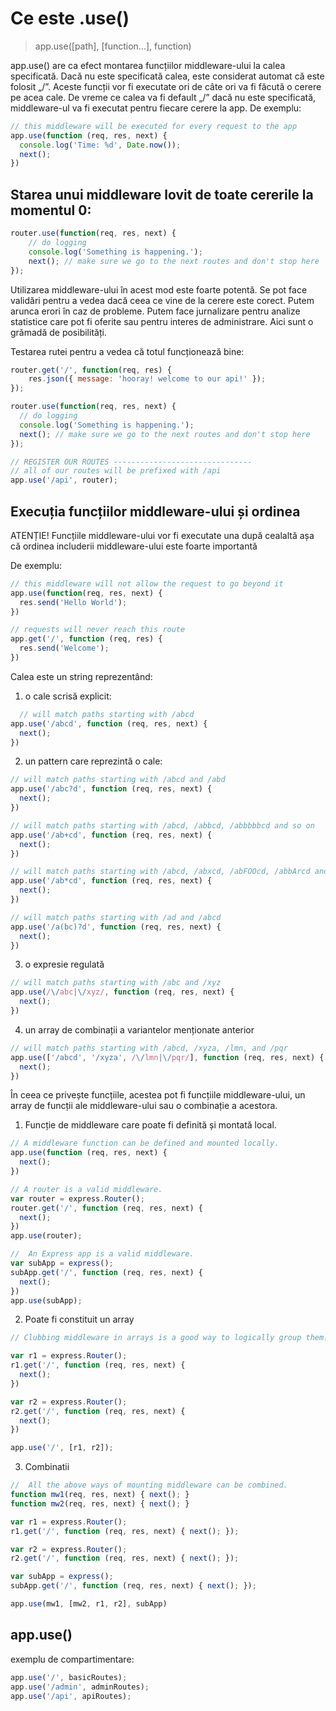 # Ce este .use()

> app.use([path], [function...], function)

app.use() are ca efect montarea funcțiilor middleware-ului la calea specificată. Dacă nu este specificată calea, este considerat automat că este folosit „/”. Aceste funcții vor fi executate ori de câte ori va fi făcută o cerere pe acea cale. De vreme ce calea va fi default „/” dacă nu este specificată, middleware-ul va fi executat pentru fiecare cerere la app. De exemplu:

```js
// this middleware will be executed for every request to the app
app.use(function (req, res, next) {
  console.log('Time: %d', Date.now());
  next();
})
```

## Starea unui middleware lovit de toate cererile la momentul 0:

```js
router.use(function(req, res, next) {
	// do logging
	console.log('Something is happening.');
	next(); // make sure we go to the next routes and don't stop here
});
```

Utilizarea middleware-ului în acest mod este foarte potentă. Se pot face validări pentru a vedea dacă ceea ce vine de la cerere este corect. Putem arunca erori în caz de probleme. Putem face jurnalizare pentru analize statistice care pot fi oferite sau pentru interes de administrare. Aici sunt o grămadă de posibilități.

Testarea rutei pentru a vedea că totul funcționează bine:

```js
router.get('/', function(req, res) {
	res.json({ message: 'hooray! welcome to our api!' });
});

router.use(function(req, res, next) {
  // do logging
  console.log('Something is happening.');
  next(); // make sure we go to the next routes and don't stop here
});

// REGISTER OUR ROUTES -------------------------------
// all of our routes will be prefixed with /api
app.use('/api', router);
```

## Execuția funcțiilor middleware-ului și ordinea

ATENȚIE! Funcțiile middleware-ului vor fi executate una după cealaltă așa că ordinea includerii middleware-ului este foarte importantă

De exemplu:

```js
// this middleware will not allow the request to go beyond it
app.use(function(req, res, next) {
  res.send('Hello World');
})

// requests will never reach this route
app.get('/', function (req, res) {
  res.send('Welcome');
})

```

Calea este un string reprezentând:

1.	o cale scrisă explicit:

  ```js
    // will match paths starting with /abcd
  app.use('/abcd', function (req, res, next) {
    next();
  })
  ```

2.	un pattern care reprezintă o cale:

  ```js
  // will match paths starting with /abcd and /abd
  app.use('/abc?d', function (req, res, next) {
    next();
  })

  // will match paths starting with /abcd, /abbcd, /abbbbbcd and so on
  app.use('/ab+cd', function (req, res, next) {
    next();
  })

  // will match paths starting with /abcd, /abxcd, /abFOOcd, /abbArcd and so on
  app.use('/ab*cd', function (req, res, next) {
    next();
  })

  // will match paths starting with /ad and /abcd
  app.use('/a(bc)?d', function (req, res, next) {
    next();
  })
  ```
3.	o expresie regulată

```js
// will match paths starting with /abc and /xyz
app.use(/\/abc|\/xyz/, function (req, res, next) {
  next();
})
```

4.	un array de combinații a variantelor menționate anterior

```js
// will match paths starting with /abcd, /xyza, /lmn, and /pqr
app.use(['/abcd', '/xyza', /\/lmn|\/pqr/], function (req, res, next) {
  next();
})
```

În ceea ce privește funcțiile, acestea pot fi funcțiile middleware-ului, un array de funcții ale middleware-ului sau o combinație a acestora.

1. Funcție de middleware care poate fi definită și montată local.

  ```js
  // A middleware function can be defined and mounted locally.
  app.use(function (req, res, next) {
    next();
  })
  ```

  ```js
  // A router is a valid middleware.
  var router = express.Router();
  router.get('/', function (req, res, next) {
    next();
  })
  app.use(router);

  ```

  ```js
  //  An Express app is a valid middleware.
  var subApp = express();
  subApp.get('/', function (req, res, next) {
    next();
  })
  app.use(subApp);
  ```

2. Poate fi constituit un array

  ```js
  // Clubbing middleware in arrays is a good way to logically group them. The mount path has to be specified, if an array of middleware is passed as the first or the only set of middleware

  var r1 = express.Router();
  r1.get('/', function (req, res, next) {
    next();
  })

  var r2 = express.Router();
  r2.get('/', function (req, res, next) {
    next();
  })

  app.use('/', [r1, r2]);

  ```
3. Combinatii

  ```js
  //  All the above ways of mounting middleware can be combined.
  function mw1(req, res, next) { next(); }
  function mw2(req, res, next) { next(); }

  var r1 = express.Router();
  r1.get('/', function (req, res, next) { next(); });

  var r2 = express.Router();
  r2.get('/', function (req, res, next) { next(); });

  var subApp = express();
  subApp.get('/', function (req, res, next) { next(); });

  app.use(mw1, [mw2, r1, r2], subApp)
  ```

## app.use()

exemplu de compartimentare:

```js
app.use('/', basicRoutes);
app.use('/admin', adminRoutes);
app.use('/api', apiRoutes);
```
